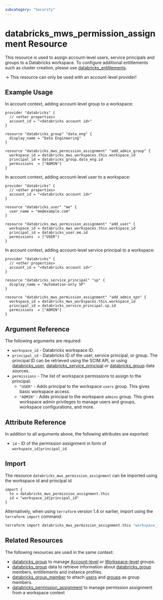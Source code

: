 ```yaml
---
subcategory: "Security"
---
```

# databricks_mws_permission_assignment Resource

This resource is used to assign account-level users, service principals and groups to a Databricks workspace. To configure additional entitlements such as cluster creation, please use [databricks_entitlements](entitlements.md).

-> This resource can only be used with an account-level provider!

## Example Usage

In account context, adding account-level group to a workspace:

```hcl
provider "databricks" {
  // <other properties>
  account_id = "<databricks account id>"
}

resource "databricks_group" "data_eng" {
  display_name = "Data Engineering"
}

resource "databricks_mws_permission_assignment" "add_admin_group" {
  workspace_id = databricks_mws_workspaces.this.workspace_id
  principal_id = databricks_group.data_eng.id
  permissions  = ["ADMIN"]
}
```

In account context, adding account-level user to a workspace:

```hcl
provider "databricks" {
  // <other properties>
  account_id = "<databricks account id>"
}

resource "databricks_user" "me" {
  user_name = "me@example.com"
}

resource "databricks_mws_permission_assignment" "add_user" {
  workspace_id = databricks_mws_workspaces.this.workspace_id
  principal_id = databricks_user.me.id
  permissions  = ["USER"]
}
```

In account context, adding account-level service principal to a workspace:

```hcl
provider "databricks" {
  // <other properties>
  account_id = "<databricks account id>"
}

resource "databricks_service_principal" "sp" {
  display_name = "Automation-only SP"
}

resource "databricks_mws_permission_assignment" "add_admin_spn" {
  workspace_id = databricks_mws_workspaces.this.workspace_id
  principal_id = databricks_service_principal.sp.id
  permissions  = ["ADMIN"]
}
```

## Argument Reference

The following arguments are required:

* `workspace_id` - Databricks workspace ID.
* `principal_id` - Databricks ID of the user, service principal, or group. The principal ID can be retrieved using the SCIM API, or using [databricks_user](../data-sources/user.md), [databricks_service_principal](../data-sources/service_principal.md) or [databricks_group](../data-sources/group.md) data sources.
* `permissions` - The list of workspace permissions to assign to the principal:
  * `"USER"` - Adds principal to the workspace `users` group. This gives basic workspace access.
  * `"ADMIN"` - Adds principal to the workspace `admins` group. This gives workspace admin privileges to manage users and groups, workspace configurations, and more.

## Attribute Reference

In addition to all arguments above, the following attributes are exported:

* `id` - ID of the permission assignment in form of `workspace_id|principal_id`.

## Import

The resource `databricks_mws_permission_assignment` can be imported using the workspace id and principal id

```hcl
import {
  to = databricks_mws_permission_assignment.this
  id = "workspace_id|principal_id"
}
```

Alternatively, when using `terraform` version 1.4 or earlier, import using the `terraform import` command:

```bash
terraform import databricks_mws_permission_assignment.this "workspace_id|principal_id"
```

## Related Resources

The following resources are used in the same context:

* [databricks_group](group.md) to manage [Account-level](https://docs.databricks.com/aws/en/admin/users-groups/groups) or [Workspace-level](https://docs.databricks.com/aws/en/admin/users-groups/workspace-local-groups) groups.
* [databricks_group](../data-sources/group.md) data to retrieve information about [databricks_group](group.md) members, entitlements and instance profiles.
* [databricks_group_member](group_member.md) to attach [users](user.md) and [groups](group.md) as group members.
* [databricks_permission_assignment](permission_assignment.md) to manage permission assignment from a workspace context
